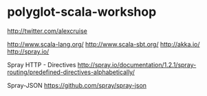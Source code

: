 polyglot-scala-workshop
=======================

http://twitter.com/alexcruise

http://www.scala-lang.org/
http://www.scala-sbt.org/
http://akka.io/
http://spray.io/

Spray HTTP - Directives
http://spray.io/documentation/1.2.1/spray-routing/predefined-directives-alphabetically/

Spray-JSON
https://github.com/spray/spray-json
